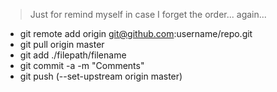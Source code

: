 > Just for remind myself in case I forget the order... again...

* git remote add origin git@github.com:username/repo.git
* git pull origin master
* git add ./filepath/filename
* git commit -a -m "Comments"
* git push (--set-upstream origin master)
